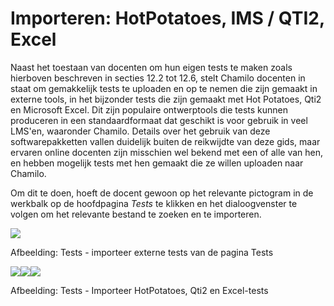 # Importeren: HotPotatoes, IMS / QTI2, Excel

Naast het toestaan van docenten om hun eigen tests te maken zoals hierboven beschreven in secties 12.2 tot 12.6, stelt Chamilo docenten in staat om gemakkelijk tests te uploaden en op te nemen die zijn gemaakt in externe tools, in het bijzonder tests die zijn gemaakt met Hot Potatoes, Qti2 en Microsoft Excel. Dit zijn populaire ontwerptools die tests kunnen produceren in een standaardformaat dat geschikt is voor gebruik in veel LMS'en, waaronder Chamilo. Details over het gebruik van deze softwarepakketten vallen duidelijk buiten de reikwijdte van deze gids, maar ervaren online docenten zijn misschien wel bekend met een of alle van hen, en hebben mogelijk tests met hen gemaakt die ze willen uploaden naar Chamilo.

Om dit te doen, hoeft de docent gewoon op het relevante pictogram in de werkbalk op de hoofdpagina _Tests_ te klikken en het dialoogvenster te volgen om het relevante bestand te zoeken en te importeren.

![](../../.gitbook/assets/graphics132%20%281%29.png)

Afbeelding: Tests - importeer externe tests van de pagina Tests

![](../../.gitbook/assets/graphics157%20%281%29.png)![](../../.gitbook/assets/graphics158%20%281%29.png)![](../../.gitbook/assets/graphics159%20%281%29.png)

Afbeelding: Tests - Importeer HotPotatoes, Qti2 en Excel-tests

